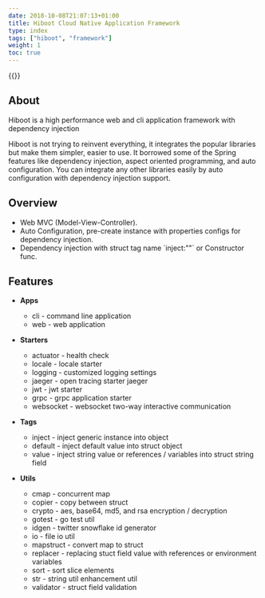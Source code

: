 ```yaml
---
date: 2018-10-08T21:07:13+01:00
title: Hiboot Cloud Native Application Framework
type: index
tags: ["hiboot", "framework"]
weight: 1
toc: true
---
```


{{<badges>}}

## About 

Hiboot is a high performance web and cli application framework with dependency injection

Hiboot is not trying to reinvent everything, it integrates the popular libraries but make them simpler, easier to use. It borrowed some of the Spring features like dependency injection, aspect oriented programming, and auto configuration. You can integrate any other libraries easily by auto configuration with dependency injection support.

## Overview

* Web MVC (Model-View-Controller).
* Auto Configuration, pre-create instance with properties configs for dependency injection.
* Dependency injection with struct tag name \`inject:""\` or Constructor func.

## Features


* **Apps**
    * cli - command line application
    * web - web application

* **Starters**
    * actuator - health check
    * locale - locale starter
    * logging - customized logging settings
    * jaeger - open tracing starter jaeger
    * jwt - jwt starter
    * grpc - grpc application starter
    * websocket - websocket two-way interactive communication

* **Tags**
    * inject - inject generic instance into object
    * default - inject default value into struct object 
    * value - inject string value or references / variables into struct string field

* **Utils** 
    * cmap - concurrent map
    * copier - copy between struct
    * crypto - aes, base64, md5, and rsa encryption / decryption
    * gotest - go test util
    * idgen - twitter snowflake id generator
    * io - file io util
    * mapstruct - convert map to struct
    * replacer - replacing stuct field value with references or environment variables
    * sort - sort slice elements
    * str - string util enhancement util
    * validator - struct field validation